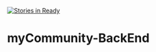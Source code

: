 [![Stories in Ready](https://badge.waffle.io/codeforkansascity/myCommunity-BackEnd.png?label=ready&title=Ready)](http://waffle.io/codeforkansascity/myCommunity-BackEnd)

# myCommunity-BackEnd
